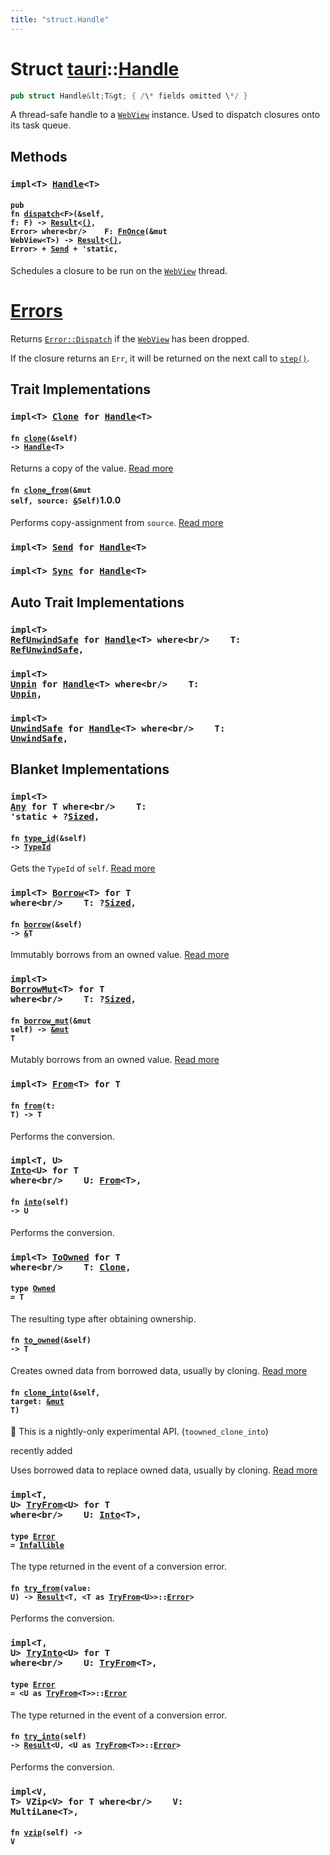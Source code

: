 ```yaml
---
title: "struct.Handle"
---
```


Struct [tauri](/api/rust/tauri/index.html)::[Handle](/api/rust/tauri/)
======================================================================

```rust
pub struct Handle&lt;T&gt; { /\* fields omitted \*/ }
```

A thread-safe handle to a [<code>WebView</code>](/api/rust/tauri/struct.WebView.html) instance. Used to dispatch closures onto its task queue.

Methods
-------

### <code>impl&lt;T&gt; [Handle](/api/rust/tauri/../tauri/struct.Handle.html "struct tauri::Handle")&lt;T&gt;</code>

#### <code>pub fn [dispatch](/api/rust/tauri/about:blank#method.dispatch)&lt;F&gt;(&self, f: F) -&gt; [Result](https://doc.rust-lang.org/nightly/core/result/enum.Result.html "enum core::result::Result")&lt;[()](https://doc.rust-lang.org/nightly/std/primitive.unit.html), Error&gt; where&lt;br/&gt;    F: [FnOnce](https://doc.rust-lang.org/nightly/core/ops/function/trait.FnOnce.html "trait core::ops::function::FnOnce")(&mut WebView&lt;T&gt;) -&gt; [Result](https://doc.rust-lang.org/nightly/core/result/enum.Result.html "enum core::result::Result")&lt;[()](https://doc.rust-lang.org/nightly/std/primitive.unit.html), Error&gt; + [Send](https://doc.rust-lang.org/nightly/core/marker/trait.Send.html "trait core::marker::Send") + 'static,</code> 

Schedules a closure to be run on the [<code>WebView</code>](/api/rust/tauri/struct.WebView.html) thread.

[Errors](/api/rust/tauri/about:blank#errors)
============================================

Returns [<code>Error::Dispatch</code>](/api/rust/tauri/enum.Error.html#variant.Dispatch) if the [<code>WebView</code>](/api/rust/tauri/struct.WebView.html) has been dropped.

If the closure returns an <code>Err</code>, it will be returned on the next call to [<code>step()</code>](/api/rust/tauri/struct.WebView.html#method.step).

Trait Implementations
---------------------

### <code>impl&lt;T&gt; [Clone](https://doc.rust-lang.org/nightly/core/clone/trait.Clone.html "trait core::clone::Clone") for [Handle](/api/rust/tauri/../tauri/struct.Handle.html "struct tauri::Handle")&lt;T&gt;</code>

#### <code>fn [clone](https://doc.rust-lang.org/nightly/core/clone/trait.Clone.html#tymethod.clone)(&self) -&gt; [Handle](/api/rust/tauri/../tauri/struct.Handle.html "struct tauri::Handle")&lt;T&gt;</code>

Returns a copy of the value. [Read more](https://doc.rust-lang.org/nightly/core/clone/trait.Clone.html#tymethod.clone)

#### <code>fn [clone_from](https://doc.rust-lang.org/nightly/core/clone/trait.Clone.html#method.clone_from)(&mut self, source: [&](https://doc.rust-lang.org/nightly/std/primitive.reference.html)Self)</code>1.0.0

Performs copy-assignment from <code>source</code>. [Read more](https://doc.rust-lang.org/nightly/core/clone/trait.Clone.html#method.clone_from)

### <code>impl&lt;T&gt; [Send](https://doc.rust-lang.org/nightly/core/marker/trait.Send.html "trait core::marker::Send") for [Handle](/api/rust/tauri/../tauri/struct.Handle.html "struct tauri::Handle")&lt;T&gt;</code>

### <code>impl&lt;T&gt; [Sync](https://doc.rust-lang.org/nightly/core/marker/trait.Sync.html "trait core::marker::Sync") for [Handle](/api/rust/tauri/../tauri/struct.Handle.html "struct tauri::Handle")&lt;T&gt;</code>

Auto Trait Implementations
--------------------------

### <code>impl&lt;T&gt; [RefUnwindSafe](https://doc.rust-lang.org/nightly/std/panic/trait.RefUnwindSafe.html "trait std::panic::RefUnwindSafe") for [Handle](/api/rust/tauri/../tauri/struct.Handle.html "struct tauri::Handle")&lt;T&gt; where&lt;br/&gt;    T: [RefUnwindSafe](https://doc.rust-lang.org/nightly/std/panic/trait.RefUnwindSafe.html "trait std::panic::RefUnwindSafe"),</code> 

### <code>impl&lt;T&gt; [Unpin](https://doc.rust-lang.org/nightly/core/marker/trait.Unpin.html "trait core::marker::Unpin") for [Handle](/api/rust/tauri/../tauri/struct.Handle.html "struct tauri::Handle")&lt;T&gt; where&lt;br/&gt;    T: [Unpin](https://doc.rust-lang.org/nightly/core/marker/trait.Unpin.html "trait core::marker::Unpin"),</code> 

### <code>impl&lt;T&gt; [UnwindSafe](https://doc.rust-lang.org/nightly/std/panic/trait.UnwindSafe.html "trait std::panic::UnwindSafe") for [Handle](/api/rust/tauri/../tauri/struct.Handle.html "struct tauri::Handle")&lt;T&gt; where&lt;br/&gt;    T: [UnwindSafe](https://doc.rust-lang.org/nightly/std/panic/trait.UnwindSafe.html "trait std::panic::UnwindSafe"),</code> 

Blanket Implementations
-----------------------

### <code>impl&lt;T&gt; [Any](https://doc.rust-lang.org/nightly/core/any/trait.Any.html "trait core::any::Any") for T where&lt;br/&gt;    T: 'static + ?[Sized](https://doc.rust-lang.org/nightly/core/marker/trait.Sized.html "trait core::marker::Sized"),</code> 

#### <code>fn [type_id](https://doc.rust-lang.org/nightly/core/any/trait.Any.html#tymethod.type_id)(&self) -&gt; [TypeId](https://doc.rust-lang.org/nightly/core/any/struct.TypeId.html "struct core::any::TypeId")</code>

Gets the <code>TypeId</code> of <code>self</code>. [Read more](https://doc.rust-lang.org/nightly/core/any/trait.Any.html#tymethod.type_id)

### <code>impl&lt;T&gt; [Borrow](https://doc.rust-lang.org/nightly/core/borrow/trait.Borrow.html "trait core::borrow::Borrow")&lt;T&gt; for T where&lt;br/&gt;    T: ?[Sized](https://doc.rust-lang.org/nightly/core/marker/trait.Sized.html "trait core::marker::Sized"),</code> 

#### <code>fn [borrow](https://doc.rust-lang.org/nightly/core/borrow/trait.Borrow.html#tymethod.borrow)(&self) -&gt; [&](https://doc.rust-lang.org/nightly/std/primitive.reference.html)T</code>

Immutably borrows from an owned value. [Read more](https://doc.rust-lang.org/nightly/core/borrow/trait.Borrow.html#tymethod.borrow)

### <code>impl&lt;T&gt; [BorrowMut](https://doc.rust-lang.org/nightly/core/borrow/trait.BorrowMut.html "trait core::borrow::BorrowMut")&lt;T&gt; for T where&lt;br/&gt;    T: ?[Sized](https://doc.rust-lang.org/nightly/core/marker/trait.Sized.html "trait core::marker::Sized"),</code> 

#### <code>fn [borrow_mut](https://doc.rust-lang.org/nightly/core/borrow/trait.BorrowMut.html#tymethod.borrow_mut)(&mut self) -&gt; [&mut](https://doc.rust-lang.org/nightly/std/primitive.reference.html) T</code>

Mutably borrows from an owned value. [Read more](https://doc.rust-lang.org/nightly/core/borrow/trait.BorrowMut.html#tymethod.borrow_mut)

### <code>impl&lt;T&gt; [From](https://doc.rust-lang.org/nightly/core/convert/trait.From.html "trait core::convert::From")&lt;T&gt; for T</code>

#### <code>fn [from](https://doc.rust-lang.org/nightly/core/convert/trait.From.html#tymethod.from)(t: T) -&gt; T</code>

Performs the conversion.

### <code>impl&lt;T, U&gt; [Into](https://doc.rust-lang.org/nightly/core/convert/trait.Into.html "trait core::convert::Into")&lt;U&gt; for T where&lt;br/&gt;    U: [From](https://doc.rust-lang.org/nightly/core/convert/trait.From.html "trait core::convert::From")&lt;T&gt;,</code> 

#### <code>fn [into](https://doc.rust-lang.org/nightly/core/convert/trait.Into.html#tymethod.into)(self) -&gt; U</code>

Performs the conversion.

### <code>impl&lt;T&gt; [ToOwned](https://doc.rust-lang.org/nightly/alloc/borrow/trait.ToOwned.html "trait alloc::borrow::ToOwned") for T where&lt;br/&gt;    T: [Clone](https://doc.rust-lang.org/nightly/core/clone/trait.Clone.html "trait core::clone::Clone"),</code> 

#### <code>type [Owned](https://doc.rust-lang.org/nightly/alloc/borrow/trait.ToOwned.html#associatedtype.Owned) = T</code>

The resulting type after obtaining ownership.

#### <code>fn [to_owned](https://doc.rust-lang.org/nightly/alloc/borrow/trait.ToOwned.html#tymethod.to_owned)(&self) -&gt; T</code>

Creates owned data from borrowed data, usually by cloning. [Read more](https://doc.rust-lang.org/nightly/alloc/borrow/trait.ToOwned.html#tymethod.to_owned)

#### <code>fn [clone_into](https://doc.rust-lang.org/nightly/alloc/borrow/trait.ToOwned.html#method.clone_into)(&self, target: [&mut](https://doc.rust-lang.org/nightly/std/primitive.reference.html) T)</code>

🔬 This is a nightly-only experimental API. (<code>toowned_clone_into</code>)

recently added

Uses borrowed data to replace owned data, usually by cloning. [Read more](https://doc.rust-lang.org/nightly/alloc/borrow/trait.ToOwned.html#method.clone_into)

### <code>impl&lt;T, U&gt; [TryFrom](https://doc.rust-lang.org/nightly/core/convert/trait.TryFrom.html "trait core::convert::TryFrom")&lt;U&gt; for T where&lt;br/&gt;    U: [Into](https://doc.rust-lang.org/nightly/core/convert/trait.Into.html "trait core::convert::Into")&lt;T&gt;,</code> 

#### <code>type [Error](https://doc.rust-lang.org/nightly/core/convert/trait.TryFrom.html#associatedtype.Error) = [Infallible](https://doc.rust-lang.org/nightly/core/convert/enum.Infallible.html "enum core::convert::Infallible")</code>

The type returned in the event of a conversion error.

#### <code>fn [try_from](https://doc.rust-lang.org/nightly/core/convert/trait.TryFrom.html#tymethod.try_from)(value: U) -&gt; [Result](https://doc.rust-lang.org/nightly/core/result/enum.Result.html "enum core::result::Result")&lt;T, &lt;T as [TryFrom](https://doc.rust-lang.org/nightly/core/convert/trait.TryFrom.html "trait core::convert::TryFrom")&lt;U&gt;&gt;::[Error](https://doc.rust-lang.org/nightly/core/convert/trait.TryFrom.html#associatedtype.Error "type core::convert::TryFrom::Error")&gt;</code>

Performs the conversion.

### <code>impl&lt;T, U&gt; [TryInto](https://doc.rust-lang.org/nightly/core/convert/trait.TryInto.html "trait core::convert::TryInto")&lt;U&gt; for T where&lt;br/&gt;    U: [TryFrom](https://doc.rust-lang.org/nightly/core/convert/trait.TryFrom.html "trait core::convert::TryFrom")&lt;T&gt;,</code> 

#### <code>type [Error](https://doc.rust-lang.org/nightly/core/convert/trait.TryInto.html#associatedtype.Error) = &lt;U as [TryFrom](https://doc.rust-lang.org/nightly/core/convert/trait.TryFrom.html "trait core::convert::TryFrom")&lt;T&gt;&gt;::[Error](https://doc.rust-lang.org/nightly/core/convert/trait.TryFrom.html#associatedtype.Error "type core::convert::TryFrom::Error")</code>

The type returned in the event of a conversion error.

#### <code>fn [try_into](https://doc.rust-lang.org/nightly/core/convert/trait.TryInto.html#tymethod.try_into)(self) -&gt; [Result](https://doc.rust-lang.org/nightly/core/result/enum.Result.html "enum core::result::Result")&lt;U, &lt;U as [TryFrom](https://doc.rust-lang.org/nightly/core/convert/trait.TryFrom.html "trait core::convert::TryFrom")&lt;T&gt;&gt;::[Error](https://doc.rust-lang.org/nightly/core/convert/trait.TryFrom.html#associatedtype.Error "type core::convert::TryFrom::Error")&gt;</code>

Performs the conversion.

### <code>impl&lt;V, T&gt; VZip&lt;V&gt; for T where&lt;br/&gt;    V: MultiLane&lt;T&gt;,</code> 

#### <code>fn [vzip](/api/rust/tauri/about:blank#method.vzip)(self) -&gt; V</code>
      